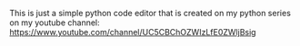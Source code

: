 This is just a simple python code editor that is created on my python series on my youtube channel: https://www.youtube.com/channel/UC5CBChOZWIzLfE0ZWljBsig

